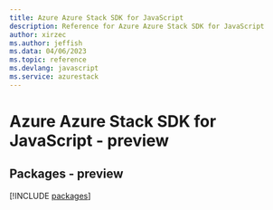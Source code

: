 ```yaml
---
title: Azure Azure Stack SDK for JavaScript
description: Reference for Azure Azure Stack SDK for JavaScript
author: xirzec
ms.author: jeffish
ms.data: 04/06/2023
ms.topic: reference
ms.devlang: javascript
ms.service: azurestack
---
```

# Azure Azure Stack SDK for JavaScript - preview
## Packages - preview
[!INCLUDE [packages](azure-stack-index.md)]